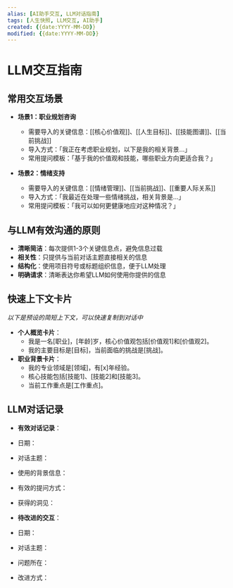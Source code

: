 ```yaml
---
alias: [AI助手交互, LLM对话指南]
tags: [人生快照, LLM交互, AI助手]
created: {{date:YYYY-MM-DD}}
modified: {{date:YYYY-MM-DD}}
---
```


# LLM交互指南

## 常用交互场景
- **场景1：职业规划咨询**
  - 需要导入的关键信息：[[核心价值观]]、[[人生目标]]、[[技能图谱]]、[[当前挑战]]
  - 导入方式：「我正在考虑职业规划，以下是我的相关背景...」
  - 常用提问模板：「基于我的价值观和技能，哪些职业方向更适合我？」

- **场景2：情绪支持**
  - 需要导入的关键信息：[[情绪管理]]、[[当前挑战]]、[[重要人际关系]]
  - 导入方式：「我最近在处理一些情绪挑战，相关背景是...」
  - 常用提问模板：「我可以如何更健康地应对这种情况？」

## 与LLM有效沟通的原则
- **清晰简洁**：每次提供1-3个关键信息点，避免信息过载
- **相关性**：只提供与当前对话主题直接相关的信息
- **结构化**：使用项目符号或标题组织信息，便于LLM处理
- **明确请求**：清晰表达你希望LLM如何使用你提供的信息

## 快速上下文卡片
*以下是预设的简短上下文，可以快速复制到对话中*

- **个人概览卡片**：
	- 我是一名[职业]，[年龄]岁，核心价值观包括[价值观1]和[价值观2]。 
	- 我的主要目标是[目标]，当前面临的挑战是[挑战]。
- **职业背景卡片**：
	- 我的专业领域是[领域]，有[x]年经验。 
	- 核心技能包括[技能1]、[技能2]和[技能3]。 
	- 当前工作重点是[工作重点]。

## LLM对话记录
- **有效对话记录**：
- 日期：
- 对话主题：
- 使用的背景信息：
- 有效的提问方式：
- 获得的洞见：

- **待改进的交互**：
- 日期：
- 对话主题：
- 问题所在：
- 改进方式：
